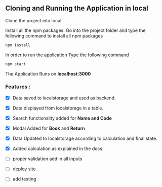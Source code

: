 ## Cloning and Running the Application in local

Clone the project into local

Install all the npm packages. Go into the project folder and type the following command to install all npm packages

```bash
npm install
```

In order to run the application Type the following command

```bash
npm start
```

The Application Runs on **localhost:3000**

### Features :

- [x] Data saved to localstorage and used as backend.
- [x] Data displayed from localstorage in a table.
- [x] Search functionality added for **Name and Code**
- [x] Modal Added for **Book** and **Return**
- [x] Data Updated to localstorage according to calculation and final state.
- [x] Added calculation as explained in the docs.
- [ ] proper validation add in all inputs
- [ ] deploy site
- [ ] add testing

